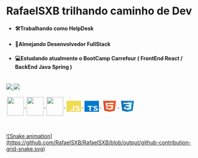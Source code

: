 #  RafaelSXB trilhando caminho de Dev

* #### 🛠Trabalhando como HelpDesk

* #### 🚀Almejando Desenvolvedor FullStack

* #### 💻Estudando atualmente o BootCamp Carrefour ( FrontEnd React / BackEnd Java Spring )

<br>

<div aling="center">
  <a href="https://github.com/RafaelSXB">
  <img height="180em" src="https://github-readme-stats.vercel.app/api?username=RafaelSXB&show_icons=true&theme=dark&include_all_commits=true&count_private=true"/>
  <img aling="right" height="180em" src="https://github-readme-stats.vercel.app/api/top-langs/?username=RafaelSXB&layout=compact&langs_count=7&theme=dark"/>
</div>

<div style="display: inline_block"><br>
  
<img align="center" height="50" width="45" hspace="2" src="https://cdn.jsdelivr.net/gh/devicons/devicon/icons/java/java-original-wordmark.svg" />
<img align="center" height="50" width="45" hspace="2" src="https://cdn.jsdelivr.net/gh/devicons/devicon/icons/spring/spring-original-wordmark.svg" />
<img align="center" height="50" width="45" hspace="2" src="https://cdn.jsdelivr.net/gh/devicons/devicon/icons/react/react-original-wordmark.svg" />
<img align="center" height="30" width="40" hspace="2" src="https://raw.githubusercontent.com/devicons/devicon/master/icons/javascript/javascript-plain.svg">
<img align="center" height="30" width="40" hspace="2" src="https://raw.githubusercontent.com/devicons/devicon/master/icons/typescript/typescript-plain.svg">
<img align="center" height="30" width="40" hspace="2" src="https://raw.githubusercontent.com/devicons/devicon/master/icons/html5/html5-original.svg">
<img align="center" height="30" width="40" hspace="2" src="https://raw.githubusercontent.com/devicons/devicon/master/icons/css3/css3-original.svg">

  </div>
  
  <br>
  
  ##
  
  
  <div>
![Snake animation](https://github.com/RafaelSXB/RafaelSXB/blob/output/github-contribution-grid-snake.svg)
  </div>
